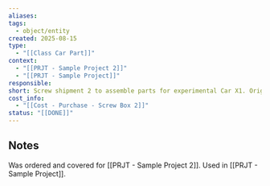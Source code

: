 ```yaml
---
aliases:
tags:
  - object/entity
created: 2025-08-15
type:
  - "[[Class Car Part]]"
context:
  - "[[PRJT - Sample Project 2]]"
  - "[[PRJT - Sample Project]]"
responsible:
short: Screw shipment 2 to assemble parts for experimental Car X1. Originally, belongs to Project 2.
cost_info:
  - "[[Cost - Purchase - Screw Box 2]]"
status: "[[DONE]]"
---
```

## Notes
Was ordered and covered for [[PRJT - Sample Project 2]]. 
Used in [[PRJT - Sample Project]]. 
